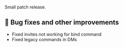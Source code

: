 Small patch release.

## 🔧 Bug fixes and other improvements
- Fixed invites not working for bind command
- Fixed legacy commands in DMs